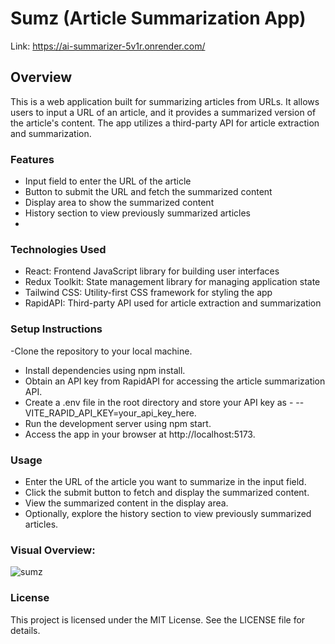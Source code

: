 # Sumz (Article Summarization App)
Link: https://ai-summarizer-5v1r.onrender.com/

## Overview
This is a web application built for summarizing articles from URLs. It allows users to input a URL of an article, and it provides a summarized version of the article's content. The app utilizes a third-party API for article extraction and summarization.

### Features
- Input field to enter the URL of the article
- Button to submit the URL and fetch the summarized content
- Display area to show the summarized content
- History section to view previously summarized articles
- 
### Technologies Used
- React: Frontend JavaScript library for building user interfaces
- Redux Toolkit: State management library for managing application state
- Tailwind CSS: Utility-first CSS framework for styling the app
- RapidAPI: Third-party API used for article extraction and summarization

### Setup Instructions
-Clone the repository to your local machine.
- Install dependencies using npm install.
- Obtain an API key from RapidAPI for accessing the article summarization API.
- Create a .env file in the root directory and store your API key as - --VITE_RAPID_API_KEY=your_api_key_here.
- Run the development server using npm start.
- Access the app in your browser at http://localhost:5173.

### Usage
- Enter the URL of the article you want to summarize in the input field.
- Click the submit button to fetch and display the summarized content.
- View the summarized content in the display area.
- Optionally, explore the history section to view previously summarized articles.

### Visual Overview:
![sumz](https://github.com/hihassan1998/ai_summarizer/assets/150392365/b08455d8-7fe1-4c15-8bd4-dc125ca384b2)

### License
This project is licensed under the MIT License. See the LICENSE file for details.
